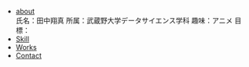 <!DOCTYPE html>
<html lang="ja">

<head>
    <meta charset="UTF-8">
    <title>Portfolio</title>
    <link href="index.css" rel="stylesheet" type="text/css">
</head>

<body>
    <nav>
        <ul class="menu">
            <li class="menu"><a href="#about">about</a></li>
            氏名：田中翔真 
            所属：武蔵野大学データサイエンス学科 
            趣味：アニメ
            目標：
            <li class="menu"><a href="#skill">Skill</a></li>
            <li class="menu"><a href="#works">Works</a></li>
            <li class="menu"><a href="#contact">Contact</a></li>
        </ul>
    </nav>

</html>

